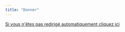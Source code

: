 ```yaml
---
title: "Donner"
---
```

<meta http-equiv="0, URL=https://www.helloasso.com/associations/we-robot/formulaires/1">
<script>location="https://www.helloasso.com/associations/we-robot/formulaires/1"</script>
<a href="https://www.helloasso.com/associations/we-robot/formulaires/1">Si vous n'êtes pas redirigé automatiquement cliquez ici</a>
